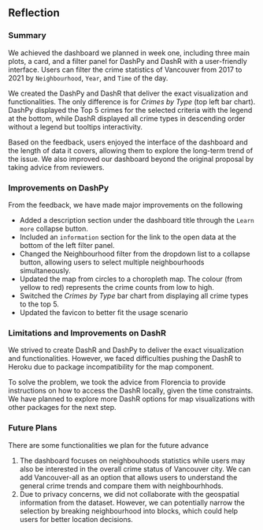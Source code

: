 
## Reflection

### Summary

We achieved the dashboard we planned in week one, including three main plots, a card, and a filter panel for DashPy and DashR with a user-friendly interface. Users can filter the crime statistics of Vancouver from 2017 to 2021 by `Neighbourhood`, `Year`, and `Time` of the day.

We created the DashPy and DashR that deliver the exact visualization and functionalities. The only difference is for _Crimes by Type_ (top left bar chart). DashPy displayed the Top 5 crimes for the selected criteria with the legend at the bottom, while DashR displayed all crime types in descending order without a legend but tooltips interactivity. 

Based on the feedback, users enjoyed the interface of the dashboard and the length of data it covers, allowing them to explore the long-term trend of the issue. We also improved our dashboard beyond the original proposal by taking advice from reviewers.

### Improvements on DashPy

From the feedback, we have made major improvements on the following

- Added a description section under the dashboard title through the `Learn more` collapse button. 
- Included an `information` section for the link to the open data at the bottom of the left filter panel. 
- Changed the Neighbourhood filter from the dropdown list to a collapse button, allowing users to select multiple neighbourhoods simultaneously.
- Updated the map from circles to a choropleth map. The colour (from yellow to red) represents the crime counts from low to high.
- Switched the _Crimes by Type_ bar chart from displaying all crime types to the top 5. 
- Updated the favicon to better fit the usage scenario

### Limitations and Improvements on DashR

We strived to create DashR and DashPy to deliver the exact visualization and functionalities. However, we faced difficulties pushing the DashR to Heroku due to package incompatibility for the map component. 

To solve the problem, we took the advice from Florencia to provide instructions on how to access the DashR locally, given the time constraints. We have planned to explore more DashR options for map visualizations with other packages for the next step.

### Future Plans

There are some functionalities we plan for the future advance

1. The dashboard focuses on neighbouhoods statistics while users may also be interested in the overall crime status of Vancouver city. We can add Vancouver-all as an option that allows users to understand the general crime trends and compare them with neighbourhhods. 
2. Due to privacy concerns, we did not collaborate with the geospatial information from the dataset. However, we can potentially narrow the selection by breaking neighbourhood into blocks, which could help users for better location decisions. 
